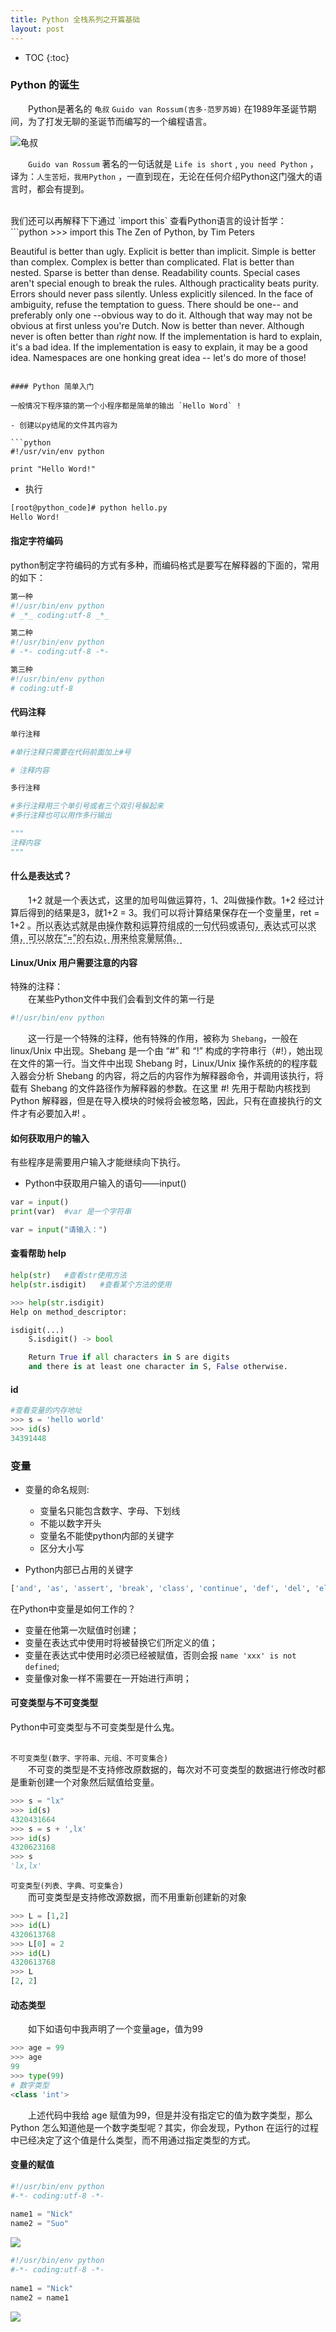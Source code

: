 ```yaml
---
title: Python 全栈系列之开篇基础
layout: post
---
```


* TOC
{:toc}

### Python 的诞生

　　Python是著名的 `龟叔` `Guido van Rossum(吉多·范罗苏姆)` 在1989年圣诞节期间，为了打发无聊的圣诞节而编写的一个编程语言。  

![]({{site.baseurl}}/images/images/1483014338667.jpg '龟叔')  

　　`Guido van Rossum` 著名的一句话就是 `Life is short` ,  `you need Python` ，译为：`人生苦短，我用Python` ，一直到现在，无论在任何介绍Python这门强大的语言时，都会有提到。  

<br>
我们还可以再解释下下通过 `import this` 查看Python语言的设计哲学： 
```python
>>> import this
The Zen of Python, by Tim Peters

Beautiful is better than ugly.
Explicit is better than implicit.
Simple is better than complex.
Complex is better than complicated.
Flat is better than nested.
Sparse is better than dense.
Readability counts.
Special cases aren't special enough to break the rules.
Although practicality beats purity.
Errors should never pass silently.
Unless explicitly silenced.
In the face of ambiguity, refuse the temptation to guess.
There should be one-- and preferably only one --obvious way to do it.
Although that way may not be obvious at first unless you're Dutch.
Now is better than never.
Although never is often better than *right* now.
If the implementation is hard to explain, it's a bad idea.
If the implementation is easy to explain, it may be a good idea.
Namespaces are one honking great idea -- let's do more of those!
```

#### Python 简单入门

一般情况下程序猿的第一个小程序都是简单的输出 `Hello Word` !  

- 创建以py结尾的文件其内容为  

```python
#!/usr/vin/env python

print "Hello Word!"
```

- 执行  

```bash
[root@python_code]# python hello.py
Hello Word!
```

#### 指定字符编码

python制定字符编码的方式有多种，而编码格式是要写在解释器的下面的，常用的如下：  
```python
第一种
#!/usr/bin/env python
# _*_ coding:utf-8 _*_

第二种
#!/usr/bin/env python
# -*- coding:utf-8 -*-

第三种
#!/usr/bin/env python
# coding:utf-8
```

#### 代码注释

```python
单行注释

#单行注释只需要在代码前面加上#号

# 注释内容

多行注释

#多行注释用三个单引号或者三个双引号躲起来
#多行注释也可以用作多行输出

"""
注释内容
"""
```

#### 什么是表达式？

　　1+2 就是一个表达式，这里的加号叫做运算符，1、2叫做操作数。1+2 经过计算后得到的结果是3，就1+2 = 3。我们可以将计算结果保存在一个变量里，ret = 1+2 。<span style="border-bottom:1px dashed;">所以表达式就是由操作数和运算符组成的一句代码或语句，表达式可以求值，可以放在“=”的右边，用来给变量赋值。</span>

#### Linux/Unix 用户需要注意的内容

特殊的注释：  
　　在某些Python文件中我们会看到文件的第一行是  
```python
#!/usr/bin/env python
```
　　这一行是一个特殊的注释，他有特殊的作用，被称为 `Shebang`，一般在 linux/Unix 中出现。Shebang 是一个由 “#”  和 “!” 构成的字符串行（#!），她出现在文件的第一行。当文件中出现 Shebang 时，Linux/Unix 操作系统的的程序载入器会分析 Shebang 的内容，将之后的内容作为解释器命令，并调用该执行，将载有 Shebang 的文件路径作为解释器的参数。在这里 #! 先用于帮助内核找到 Python 解释器，但是在导入模块的时候将会被忽略，因此，只有在直接执行的文件才有必要加入#! 。  

#### 如何获取用户的输入

有些程序是需要用户输入才能继续向下执行。  
- Python中获取用户输入的语句——input()  

```python
var = input()
print(var)  #var 是一个字符串

var = input("请输入：")
```

#### 查看帮助 help

```python
help(str)   #查看str使用方法
help(str.isdigit)   #查看某个方法的使用

>>> help(str.isdigit)
Help on method_descriptor:

isdigit(...)
    S.isdigit() -> bool

    Return True if all characters in S are digits
    and there is at least one character in S, False otherwise.
```

#### id

```python
#查看变量的内存地址
>>> s = 'hello world'
>>> id(s)
34391448
```

### 变量

- 变量的命名规则:
    - 变量名只能包含数字、字母、下划线
    - 不能以数字开头
    - 变量名不能使python内部的关键字
    - 区分大小写
    
- Python内部已占用的关键字

```python
['and', 'as', 'assert', 'break', 'class', 'continue', 'def', 'del', 'elif', 'else', 'except', 'exec', 'finally', 'for', 'from', 'global', 'if', 'import', 'in', 'is', 'lambda', 'not', 'or', 'pass', 'print', 'raise', 'return', 'try', 'while', 'with', 'yield']
```

在Python中变量是如何工作的？  
- 变量在他第一次赋值时创建；
- 变量在表达式中使用时将被替换它们所定义的值；
- 变量在表达式中使用时必须已经被赋值，否则会报 `name 'xxx' is not defined`;
- 变量像对象一样不需要在一开始进行声明；

#### 可变类型与不可变类型

Python中可变类型与不可变类型是什么鬼。  
<br>

`不可变类型(数字、字符串、元组、不可变集合)`  
　　不可变的类型是不支持修改原数据的，每次对不可变类型的数据进行修改时都是重新创建一个对象然后赋值给变量。  
```python
>>> s = "lx"
>>> id(s)
4320431664
>>> s = s + ',lx'
>>> id(s)
4320623168
>>> s
'lx,lx'
```

`可变类型(列表、字典、可变集合)`  
　　而可变类型是支持修改源数据，而不用重新创建新的对象  
```python
>>> L = [1,2]
>>> id(L)
4320613768
>>> L[0] = 2
>>> id(L)
4320613768
>>> L
[2, 2]
```

#### 动态类型

　　如下如语句中我声明了一个变量age，值为99
```python
>>> age = 99
>>> age
99
>>> type(99)
# 数字类型
<class 'int'>
```
　　上述代码中我给 age 赋值为99，但是并没有指定它的值为数字类型，那么 Python 怎么知道他是一个数字类型呢？其实，你会发现，Python 在运行的过程中已经决定了这个值是什么类型，而不用通过指定类型的方式。  

#### 变量的赋值

```python
#!/usr/bin/env python
#-*- coding:utf-8 -*-
 
name1 = "Nick"
name2 = "Suo"
```
![]({{site.baseurl}}/images/images/932699-20160428214238361-1627027251.png)  

```python
#!/usr/bin/env python
#-*- coding:utf-8 -*-
 
name1 = "Nick"
name2 = name1
```
![]({{site.baseurl}}/images/images/932699-20160428214355127-335369088.png)  

